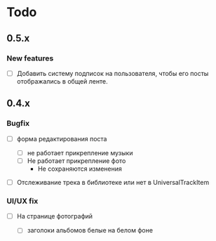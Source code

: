 # Todo

## 0.5.x
### New features
- [ ] Добавить систему подписок на пользователя, чтобы его посты отображались в общей ленте.

## 0.4.x 
### Bugfix
- [ ] форма редактирования поста 
  - [ ] не работает прикрепление музыки
  - [ ] Не работает прикрепление фото  
    - Не сохраняются изменения
- [ ] Отслеживание трека в библиотеке или нет в UniversalTrackItem


### UI/UX fix
- [ ] На странице фотографий 
  - [ ] заголоки альбомов белые на белом фоне 

